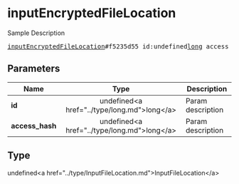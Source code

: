 # inputEncryptedFileLocation

Sample Description

<pre>
<a href="../constructor/inputEncryptedFileLocation.md">inputEncryptedFileLocation</a>#f5235d55 id:undefined<a href="../type/long.md">long</a> access_hash:undefined<a href="../type/long.md">long</a> = undefined<a href="../type/InputFileLocation.md">InputFileLocation</a>;
</pre>

## Parameters

| Name | Type | Description |
|------|:----:|-------------|
| **id** | undefined&lt;a href=&#34;../type/long.md&#34;&gt;long&lt;/a&gt; | Param description |
| **access_hash** | undefined&lt;a href=&#34;../type/long.md&#34;&gt;long&lt;/a&gt; | Param description |

## Type

undefined&lt;a href=&#34;../type/InputFileLocation.md&#34;&gt;InputFileLocation&lt;/a&gt;
